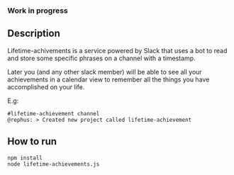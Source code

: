 ### Work in progress

## Description
Lifetime-achivements is a service powered by Slack that uses a bot to read and store
some specific phrases on a channel with a timestamp.

Later you (and any other slack member) will be able to see all your achievements in a calendar view
to remember all the things you have accomplished on your life.

E.g:

```
#lifetime-achievement channel
@rephus: > Created new project called lifetime-achievement
```

## How to run

```
npm install
node lifetime-achievements.js
```
